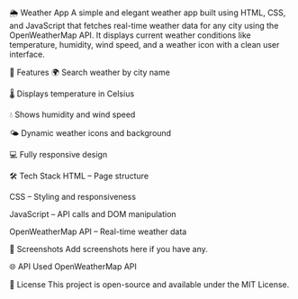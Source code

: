 🌦️ Weather App
A simple and elegant weather app built using HTML, CSS, and JavaScript that fetches real-time weather data for any city using the OpenWeatherMap API. It displays current weather conditions like temperature, humidity, wind speed, and a weather icon with a clean user interface.

🚀 Features
🌍 Search weather by city name

🌡️ Displays temperature in Celsius

💧 Shows humidity and wind speed

🌤️ Dynamic weather icons and background

💻 Fully responsive design

🛠️ Tech Stack
HTML – Page structure

CSS – Styling and responsiveness

JavaScript – API calls and DOM manipulation

OpenWeatherMap API – Real-time weather data

📸 Screenshots
Add screenshots here if you have any.

🌐 API Used
OpenWeatherMap API

📄 License
This project is open-source and available under the MIT License.
